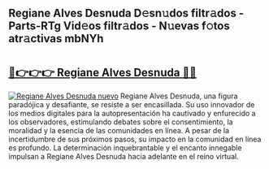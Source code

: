 ## Regiane Alves Desnuda D𝚎sn𝚞dos filtr𝚊dos - Parts-RTg Vid𝚎os filtr𝚊dos - N𝚞evas f𝚘tos atr𝚊ctivas mbNYh

# <h2><a href="http://mbbipu.tromn.icu/?c=Regiane+Alves+Desnuda">🔗👉👉👉 Regiane Alves Desnuda 🔗🔗</a></h2>

[![Regiane Alves Desnuda nuevo](https://i.imgur.com/pEAQMta.gif)](http://mbbipu.tromn.icu/?c=Regiane+Alves+Desnuda)
Regiane Alves Desnuda, una figura paradójica y desafiante, se resiste a ser encasillada. Su uso innovador de los medios digitales para la autopresentación ha cautivado y enfurecido a los observadores, estimulando debates sobre el consentimiento, la moralidad y la esencia de las comunidades en línea. A pesar de la incertidumbre de sus próximos pasos, su impacto en la comunidad en línea es profundo. La determinación inquebrantable y el encanto innegable impulsan a Regiane Alves Desnuda hacia adelante en el reino virtual.
